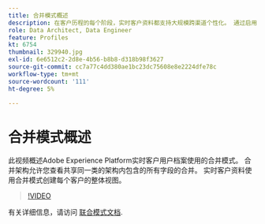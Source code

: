 ```yaml
---
title: 合并模式概述
description: 在客户历程的每个阶段，实时客户资料都支持大规模跨渠道个性化。 通过启用架构和相应的数据集，可以为实时客户配置文件启用批量数据或流式数据。
role: Data Architect, Data Engineer
feature: Profiles
kt: 6754
thumbnail: 329940.jpg
exl-id: 6e6512c2-2d8e-4b56-b8b8-d318b98f3627
source-git-commit: cc7a77c4dd380ae1bc23dc75608e8e2224dfe78c
workflow-type: tm+mt
source-wordcount: '111'
ht-degree: 5%

---
```


# 合并模式概述

此视频概述Adobe Experience Platform实时客户用户档案使用的合并模式。 合并架构允许您查看共享同一类的架构内包含的所有字段的合并。 实时客户资料使用合并模式创建每个客户的整体视图。

>[!VIDEO](https://video.tv.adobe.com/v/329940?quality=12&learn=on)

有关详细信息，请访问 [联合模式文档](https://experienceleague.adobe.com/docs/experience-platform/profile/union-schemas/union-schema.html).

